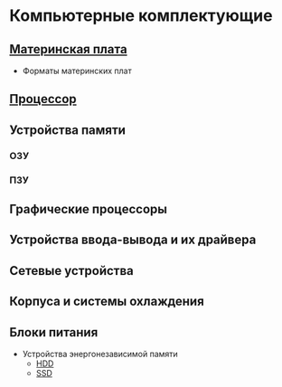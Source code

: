 # Компьютерные комплектующие

## [Материнская плата](motherboard/README.md)

- Форматы материнских плат

## [Процессор]()

## Устройства памяти

### ОЗУ

### ПЗУ

## Графические процессоры

## Устройства ввода-вывода и их драйвера

## Сетевые устройства

## Корпуса и системы охлаждения

## Блоки питания

- Устройства энергонезависимой памяти
  - [HDD](hdd/README.md)
  - [SSD](ssd/ssd1.md)
